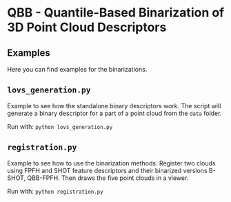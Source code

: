 # QBB - Quantile-Based Binarization of 3D Point Cloud Descriptors
## Examples

Here you can find examples for the binarizations.

## `lovs_generation.py`
Example to see how the standalone binary descriptors work.
The script will generate a binary descriptor for a part of a point cloud from the `data` folder.

Run with: `python lovs_generation.py`

## `registration.py`
Example to see how to use the binarization methods.
Register two clouds using FPFH and SHOT feature descriptors and their binarized versions B-SHOT, QBB-FPFH.
Then draws the five point clouds in a viewer.

Run with: `python registration.py`